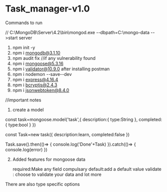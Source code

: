 # Task_manager-v1.0

Commands to run 

// C:\MongoDB\Server\4.2\bin\mongod.exe --dbpath=C:\mongo-data -->start server

1. npm init -y
2. npm i mongodb@3.1.10
3. npm audit fix //if any vulnerability found
4. npm i mongoose@5.3.16
5. npm i validator@10.9.0
after installing postman
6. npm i nodemon --save--dev
7. npm i express@4.16.4
8. npm i bcryptjs@2.4.3
9. npm i jsonwebtoken@8.4.0

//important notes

1. create a model

const task=mongoose.model('task',{
    description:{
        type:String
    },
    completed:{
        type:bool
    }
})

const Task=new task({
    description:learn,
    completed:false
})

Task.save().then(()=>
{
    console.log('Done'+Task)
}).catch(()=>
{
    console.log(error)
})


2. Added features for mongoose data

    required:Make any field compulsary
    default:add a default value
    validate : choose to validate your data
    and lot more

There are also type specific options
